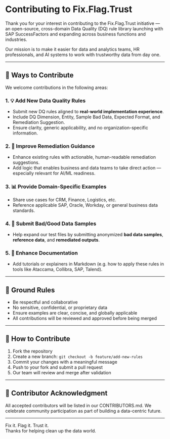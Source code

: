 # Contributing to Fix.Flag.Trust

Thank you for your interest in contributing to the Fix.Flag.Trust initiative — an open-source, cross-domain Data Quality (DQ) rule library launching with SAP SuccessFactors and expanding across business functions and industries.

Our mission is to make it easier for data and analytics teams, HR professionals, and AI systems to work with trustworthy data from day one.

---

## 🤝 Ways to Contribute

We welcome contributions in the following areas:

### 1. 💡 Add New Data Quality Rules
- Submit new DQ rules aligned to **real-world implementation experience**.
- Include DQ Dimension, Entity, Sample Bad Data, Expected Format, and Remediation Suggestion.
- Ensure clarity, generic applicability, and no organization-specific information.

### 2. 📂 Improve Remediation Guidance
- Enhance existing rules with actionable, human-readable remediation suggestions.
- Add logic that enables business and data teams to take direct action — especially relevant for AI/ML readiness.

### 3. 📊 Provide Domain-Specific Examples
- Share use cases for CRM, Finance, Logistics, etc.
- Reference applicable SAP, Oracle, Workday, or general business data standards.

### 4. 🧪 Submit Bad/Good Data Samples
- Help expand our test files by submitting anonymized **bad data samples**, **reference data**, and **remediated outputs**.

### 5. 📖 Enhance Documentation
- Add tutorials or explainers in Markdown (e.g. how to apply these rules in tools like Ataccama, Collibra, SAP, Talend).

---

## 🧼 Ground Rules

- Be respectful and collaborative
- No sensitive, confidential, or proprietary data
- Ensure examples are clear, concise, and globally applicable
- All contributions will be reviewed and approved before being merged

---

## 🔧 How to Contribute

1. Fork the repository
2. Create a new branch: `git checkout -b feature/add-new-rules`
3. Commit your changes with a meaningful message
4. Push to your fork and submit a pull request
5. Our team will review and merge after validation

---

## 🧠 Contributor Acknowledgment

All accepted contributors will be listed in our CONTRIBUTORS.md. We celebrate community participation as part of building a data-centric future.

---

Fix it. Flag it. Trust it.  
Thanks for helping clean up the data world.
